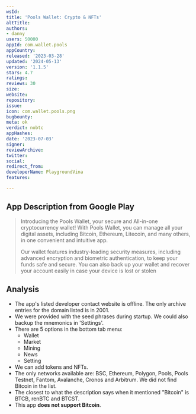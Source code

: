 ```yaml
---
wsId: 
title: 'Pools Wallet: Crypto & NFTs'
altTitle: 
authors:
- danny
users: 50000
appId: com.wallet.pools
appCountry: 
released: '2023-03-28'
updated: '2024-05-13'
version: '1.1.5'
stars: 4.7
ratings: 
reviews: 30
size: 
website: 
repository: 
issue: 
icon: com.wallet.pools.png
bugbounty: 
meta: ok
verdict: nobtc
appHashes: 
date: '2023-07-03'
signer: 
reviewArchive: 
twitter: 
social: 
redirect_from: 
developerName: PlaygroundVina
features: 

---
```


## App Description from Google Play

> Introducing the Pools Wallet, your secure and All-in-one cryptocurrency wallet! With Pools Wallet, you can manage all your digital assets, including Bitcoin, Ethereum, Litecoin, and many others, in one convenient and intuitive app.
>
> Our wallet features industry-leading security measures, including advanced encryption and biometric authentication, to keep your funds safe and secure. You can also back up your wallet and recover your account easily in case your device is lost or stolen

## Analysis

- The app's listed developer contact website is offline. The only archive entries for the domain listed is in 2001.
- We were provided with the seed phrases during startup. We could also backup the mnemonics in 'Settings'.
- There are 5 options in the bottom tab menu:
  - Wallet
  - Market
  - Mining
  - News
  - Setting
- We can add tokens and NFTs.
- The only networks available are: BSC, Ethereum, Polygon, Pools, Pools Testnet, Fantom, Avalanche, Cronos and Arbitrum. We did not find Bitcoin in the list.
- The closest to what the description says when it mentioned "Bitcoin" is BTCB, renBTC and BTCST.
- This app **does not support Bitcoin**.
